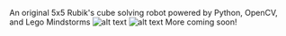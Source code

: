 An original 5x5 Rubik's cube solving robot powered by Python, OpenCV, and Lego Mindstorms
![alt text](https://i.imgur.com/vOwPCCQ.jpg)
![alt text](https://i.imgur.com/4OY9197.jpg)
More coming soon!
